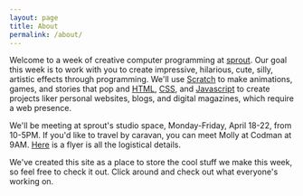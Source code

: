 ```yaml
---
layout: page
title: About
permalink: /about/
---
```


Welcome to a week of creative computer programming at [sprout](http://thesprouts.org). Our goal this week is to work with you to create impressive, hilarious, cute, silly, artistic effects through programming. We'll use [Scratch](http://scratch.mit.edu) to make animations, games, and stories that pop and [HTML](https://developer.mozilla.org/en-US/docs/Web/HTML/Element), [CSS](https://developer.mozilla.org/en-US/docs/Web/CSS/Reference), and [Javascript](https://developer.mozilla.org/en-US/docs/Web/JavaScript/Reference) to create projects liker personal websites, blogs, and digital magazines, which require a web presence.

We'll be meeting at sprout's studio space, Monday-Friday, April 18-22, from 10-5PM. If you'd like to travel by caravan, you can meet Molly at Codman at 9AM. [Here](https://docs.google.com/document/d/1uGPesblACYwc3bJyW5TtRBeMjFTaMpK5itnU9FA0HIk/edit?usp=sharing) is a flyer is all the logistical details.

We've created this site as a place to store the cool stuff we make this week, so feel free to check it out. Click around and check out what everyone's working on.